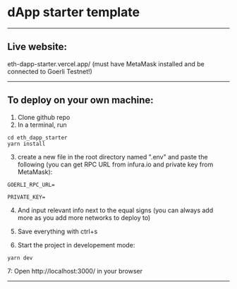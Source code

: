 # dApp starter template

----
## Live website: 

eth-dapp-starter.vercel.app/ (must have MetaMask installed and be connected to Goerli Testnet!)

---


## To deploy on your own machine:

1. Clone github repo
2. In a terminal, run 

```
cd eth_dapp_starter
yarn install 
```

3. create a new file in the root directory named ".env" and paste the following (you can get RPC URL from infura.io and private key from MetaMask): 

``
GOERLI_RPC_URL=
``

``
PRIVATE_KEY=
``

4. And input relevant info next to the equal signs (you can always add more as you add more networks to deploy to)

5. Save everything with ctrl+s 

6. Start the project in developement mode:

```
yarn dev
```

7: Open http://localhost:3000/ in your browser 


----
